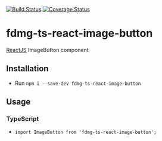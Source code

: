 [![Build Status](https://travis-ci.org/willemliufdmg/fdmg-ts-react-image-button.svg?branch=master)](https://travis-ci.org/willemliufdmg/fdmg-ts-react-image-button)
[![Coverage Status](https://coveralls.io/repos/github/willemliufdmg/fdmg-ts-react-image-button/badge.svg?branch=master)](https://coveralls.io/github/willemliufdmg/fdmg-ts-react-image-button?branch=master)

# fdmg-ts-react-image-button
[ReactJS](https://reactjs.org/) ImageButton component

## Installation
- Run `npm i --save-dev fdmg-ts-react-image-button`

## Usage
### TypeScript
- `import ImageButton from 'fdmg-ts-react-image-button';`
